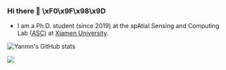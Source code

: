 ### Hi there 👋	\xF0\x9F\x98\x9D

- I am a Ph.D. student (since 2019) at the spAtial Sensing and Computing Lab ([ASC](https://asc.xmu.edu.cn/)) at [Xiamen University](https://en.xmu.edu.cn/). 


![Yanmn's GitHub stats](https://github-readme-stats.vercel.app/api?username=yanmn&show_icons=true&theme=radical)

![](https://visitor-badge.glitch.me/badge?page_id=yanmn)

<!--
**yanmn/yanmn** is a ✨ _special_ ✨ repository because its `README.md` (this file) appears on your GitHub profile.

Here are some ideas to get you started:

- 🔭 I’m currently working on ...
- 🌱 I’m currently learning ...
- 👯 I’m looking to collaborate on ...
- 🤔 I’m looking for help with ...
- 💬 Ask me about ...
- 📫 How to reach me: ...
- 😄 Pronouns: ...
- ⚡ Fun fact: ...
-->
